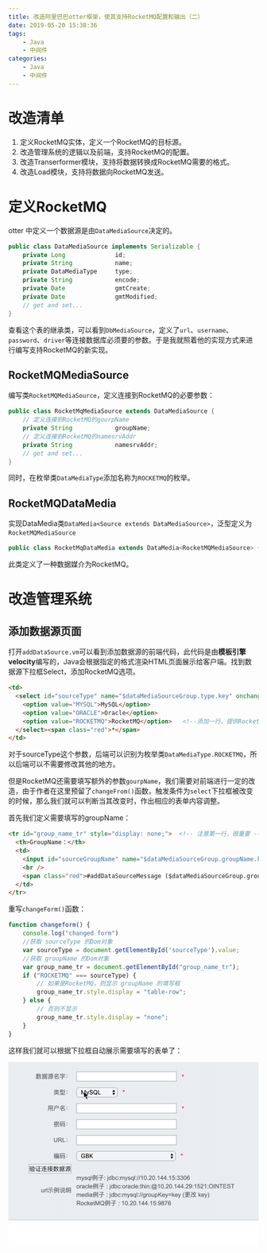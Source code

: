 ```yaml
---
title: 改造阿里巴巴otter框架，使其支持RocketMQ配置和输出（二）
date: 2019-05-20 15:38:36
tags:    
    - Java
    - 中间件
categories:
    - Java
    - 中间件
---
```


# 改造清单

1. 定义RocketMQ实体，定义一个RocketMQ的目标源。
2. 改造管理系统的逻辑以及前端，支持RocketMQ的配置。
3. 改造Transerformer模块，支持将数据转换成RocketMQ需要的格式。
4. 改造Load模块，支持将数据向RocketMQ发送。

# 定义RocketMQ

otter 中定义一个数据源是由`DataMediaSource`决定的。

```java
public class DataMediaSource implements Serializable {
    private Long              id;
    private String            name;
    private DataMediaType     type;
    private String            encode;
    private Date              gmtCreate;
    private Date              gmtModified;
  	// get and set...
}
```

查看这个表的继承类，可以看到`DbMediaSource`，定义了`url`、`username`、`password`、`driver`等连接数据库必须要的参数。于是我就照着他的实现方式来进行编写支持RocketMQ的新实现。

## RocketMQMediaSource

编写类`RocketMQMediaSource`，定义连接到RocketMQ的必要参数：

```java
public class RocketMqMediaSource extends DataMediaSource {
  	// 定义连接到RocketMQ的gourpName
    private String            groupName;
  	// 定义连接到RocketMQ的namesrvAddr
    private String            namesrvAddr;
  	// get and set...
}
```

同时，在枚举类`DataMediaType`添加名称为`ROCKETMQ`的枚举。


## RocketMQDataMedia

实现DataMedia类`DataMedia<Source extends DataMediaSource>`，泛型定义为`RocketMQMediaSource`

```java
public class RocketMqDataMedia extends DataMedia<RocketMQMediaSource> {}
```

此类定义了一种数据媒介为RocketMQ。

# 改造管理系统

## 添加数据源页面

打开`addDataSource.vm`可以看到添加数据源的前端代码，此代码是由**模板引擎velocity**编写的，Java会根据指定的格式渲染HTML页面展示给客户端。找到数据源下拉框Select，添加RocketMQ选项。

```html
<td>
  <select id="sourceType" name="$dataMediaSourceGroup.type.key" onchange="changeform();" >
    <option value="MYSQL">MySQL</option>
    <option value="ORACLE">Oracle</option>
    <option value="ROCKETMQ">RocketMQ</option>   <!--添加一行，提供RocketMQ的选择-->
  </select><span class="red">*</span>
</td>
```

对于sourceType这个参数，后端可以识别为枚举类`DataMediaType.ROCKETMQ`，所以后端可以不需要修改其他的地方。

但是RocketMQ还需要填写额外的参数`gourpName`，我们需要对前端进行一定的改造，由于作者在这里预留了`changeFrom()`函数，触发条件为`select`下拉框被改变的时候，那么我们就可以判断当其改变时，作出相应的表单内容调整。

首先我们定义需要填写的groupName：

```html
<tr id="group_name_tr" style="display: none;">  <!-- 注意第一行，很重要 -->
  <th>GroupName：</th>
  <td>
    <input id="sourceGroupName" name="$dataMediaSourceGroup.groupName.key" value="$!dataMediaSourceGroup.groupName.value" type="text" class="setting_input"/><span class="red">*</span>
    <br />
    <span class="red">#addDataSourceMessage ($dataMediaSourceGroup.groupName)</span>
  </td>
</tr>
```

重写`changeForm()`函数：

```javascript
function changeform() {
    console.log("changed form")
  	//获取 sourceType 的Dom对象
    var sourceType = document.getElementById('sourceType').value;
  	//获取 groupName 的Dom对象
    var group_name_tr = document.getElementById("group_name_tr");
    if ("ROCKETMQ" === sourceType) {
      	// 如果是RocketMQ，则显示 groupName 的填写框
        group_name_tr.style.display = "table-row";
    } else {
      	// 否则不显示
        group_name_tr.style.display = "none";
    }
}
```

这样我们就可以根据下拉框自动展示需要填写的表单了：

![1](改造阿里巴巴otter框架，使其支持RocketMQ配置和输出（二）/1.gif)
